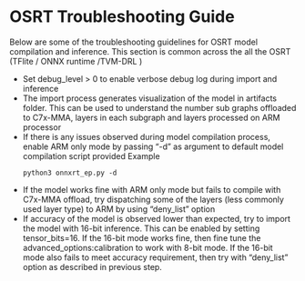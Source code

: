 # OSRT Troubleshooting Guide


Below are some of the troubleshooting guidelines for OSRT model compilation and inference. This section is common across the all the OSRT (TFlite / ONNX runtime /TVM-DRL )

* Set debug_level > 0 to enable verbose debug log during import and inference
* The import process generates visualization of the model in artifacts folder. This can be used to understand the number sub graphs offloaded to C7x-MMA, layers in each subgraph and layers processed on ARM processor
* If there is any issues observed during model compilation process, enable ARM only mode by passing “-d” as argument to default model compilation script provided
Example
    ```
    python3 onnxrt_ep.py -d
    ```
* If the model works fine with ARM only mode but fails to compile with C7x-MMA offload, try dispatching some of the layers (less commonly used layer type) to ARM by using “deny_list” option
* If accuracy of the model is observed lower than expected, try to import the model with 16-bit inference. This can be enabled by setting tensor_bits=16. If the 16-bit mode works fine, then fine tune the advanced_options:calibration to work with 8-bit mode. If the 16-bit mode also fails to meet accuracy requirement, then try with “deny_list” option as described in previous step.
